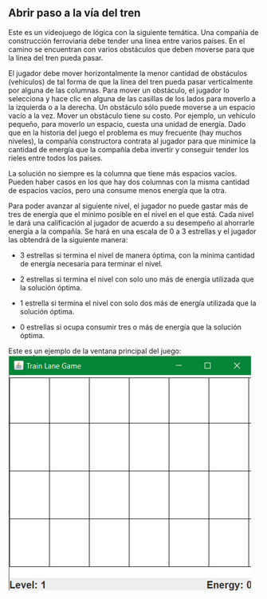## Abrir paso a la vía del tren

Este es un videojuego de lógica con la siguiente temática.
Una compañía de construcción ferroviaria debe tender una línea entre varios países.
En el camino se encuentran con varios obstáculos que deben moverse para que la línea del tren pueda pasar.

El jugador debe mover horizontalmente la menor cantidad de obstáculos (vehículos) de tal forma de que la línea del tren pueda pasar verticalmente por alguna de las columnas.
Para mover un obstáculo, el jugador lo selecciona y hace clic en alguna de las casillas de los lados para moverlo a la izquierda o a la derecha.
Un obstáculo sólo puede moverse a un espacio vacío a la vez.
Mover un obstáculo tiene su costo.
Por ejemplo, un vehículo pequeño, para moverlo un espacio, cuesta una unidad de energía.
Dado que en la historia del juego el problema es muy frecuente (hay muchos niveles), la compañía constructora contrata al jugador para que minimice la cantidad de energía que la compañía deba invertir y conseguir tender los rieles entre todos los países.

La solución no siempre es la columna que tiene más espacios vacíos.
Pueden haber casos en los que hay dos columnas con la misma cantidad de espacios vacíos, pero una consume menos energía que la otra.

Para poder avanzar al siguiente nivel, el jugador no puede gastar más de tres de energía que el mínimo posible en el nivel en el que está.
Cada nivel le dará una calificación al jugador de acuerdo a su desempeño al ahorrarle energía a la compañía.
Se hará en una escala de 0 a 3 estrellas y el jugador las obtendrá de la siguiente manera:

- 3 estrellas si termina el nivel de manera óptima, con la mínima cantidad de energía necesaria para terminar el nivel.

- 2 estrellas si termina el nivel con solo uno más de energía utilizada que la solución óptima.

- 1 estrella si termina el nivel con solo dos más de energía utilizada que la solución óptima.

- 0 estrellas si ocupa consumir tres o más de energía que la solución óptima.

Este es un ejemplo de la ventana principal del juego:
![Ventana principal del juego](MainFrame.png)
